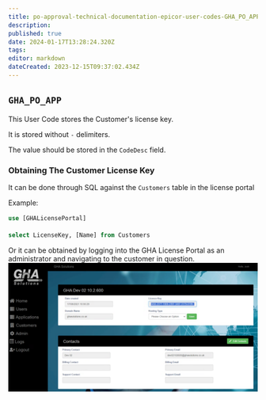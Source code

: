 ```yaml
---
title: po-approval-technical-documentation-epicor-user-codes-GHA_PO_APP-GHA_PO_APP
description: 
published: true
date: 2024-01-17T13:28:24.320Z
tags: 
editor: markdown
dateCreated: 2023-12-15T09:37:02.434Z
---
```


## `GHA_PO_APP`
This User Code stores the Customer's license key.

It is stored without `-` delimiters.

The value should be stored in the `CodeDesc` field.

### Obtaining The Customer License Key
It can be done through SQL against the `Customers` table in the license portal

Example:

```sql
use [GHALicensePortal]

select LicenseKey, [Name] from Customers
```

Or it can be obtained by logging into the GHA License Portal as an administrator and navigating to the customer in question.
![Screenshot showing the license key field in the GHA License Portal](assets/Pasted%20image%2020230929161033.png)
